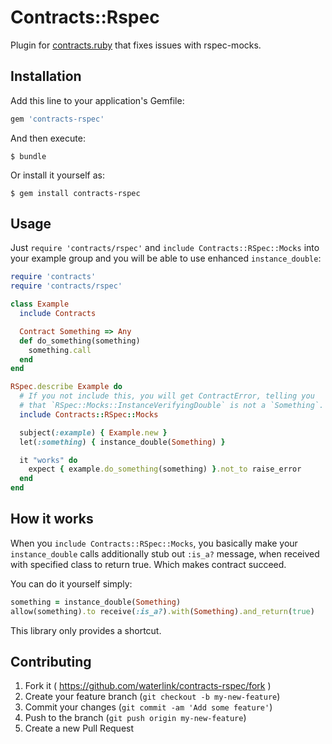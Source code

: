 # Contracts::Rspec

Plugin for [contracts.ruby](https://github.com/egonSchiele/contracts.ruby/) that fixes issues with rspec-mocks.

## Installation

Add this line to your application's Gemfile:

```ruby
gem 'contracts-rspec'
```

And then execute:

    $ bundle

Or install it yourself as:

    $ gem install contracts-rspec

## Usage

Just `require 'contracts/rspec'` and `include Contracts::RSpec::Mocks` into your example group and you will be able to use enhanced `instance_double`:

```ruby
require 'contracts'
require 'contracts/rspec'

class Example
  include Contracts

  Contract Something => Any
  def do_something(something)
    something.call
  end
end

RSpec.describe Example do
  # If you not include this, you will get ContractError, telling you
  # that `RSpec::Mocks::InstanceVerifyingDouble` is not a `Something`.
  include Contracts::RSpec::Mocks

  subject(:example) { Example.new }
  let(:something) { instance_double(Something) }

  it "works" do
    expect { example.do_something(something) }.not_to raise_error
  end
end
```

## How it works

When you `include Contracts::RSpec::Mocks`, you basically make your `instance_double` calls additionally stub out `:is_a?` message, when received with specified class to return true. Which makes contract succeed.

You can do it yourself simply:

```ruby
something = instance_double(Something)
allow(something).to receive(:is_a?).with(Something).and_return(true)
```

This library only provides a shortcut.

## Contributing

1. Fork it ( https://github.com/waterlink/contracts-rspec/fork )
2. Create your feature branch (`git checkout -b my-new-feature`)
3. Commit your changes (`git commit -am 'Add some feature'`)
4. Push to the branch (`git push origin my-new-feature`)
5. Create a new Pull Request
